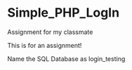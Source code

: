 # Simple_PHP_LogIn
Assignment for my classmate 

This is for an assignment!

Name the SQL Database as login_testing
